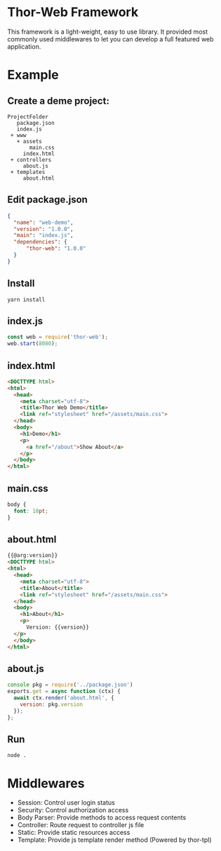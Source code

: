 # Thor-Web Framework

This framework is a light-weight, easy to use library. It provided most commonly used middlewares to let you can develop a full featured web application.

# Example

## Create a deme project:

```
ProjectFolder
   package.json
   index.js
 + www
   + assets
       main.css
     index.html
 + controllers
     about.js
 + templates
     about.html  
```

## Edit package.json
```json
{
  "name": "web-demo",
  "version": "1.0.0",
  "main": "index.js",
  "dependencies": {
	  "thor-web": "1.0.0"
  }
}
```

## Install
```
yarn install
```

## index.js
```js
const web = require('thor-web');
web.start(8080);
``` 

## index.html
```html
<DOCTTYPE html>
<html>
  <head>
    <meta charset="utf-8">
    <title>Thor Web Demo</title>
    <link ref="stylesheet" href="/assets/main.css">
  </head>
  <body>
    <h1>Demo</h1>
    <p>
      <a href="/about">Show About</a>
    </p>
  </body>
</html>
```

## main.css
```css
body {
  font: 18pt;
}
```

## about.html
```html
{{@arg:version}}
<DOCTTYPE html>
<html>
  <head>
    <meta charset="utf-8">
    <title>About</title>
    <link ref="stylesheet" href="/assets/main.css">
  </head>
  <body>
    <h1>About</h1>
    <p>
      Version: {{version}}
  </p>
  </body>
</html>
```

## about.js
```js
console pkg = require('../package.json')
exports.get = async function (ctx) {
  await ctx.render('about.html', {
    version: pkg.version
  });
};
```

## Run
```
node .
```

# Middlewares

* Session: Control user login status
* Security: Control authorization access
* Body Parser: Provide methods to access request contents
* Controller: Route request to controller js file
* Static: Provide static resources access
* Template: Provide js template render method (Powered by thor-tpl)

